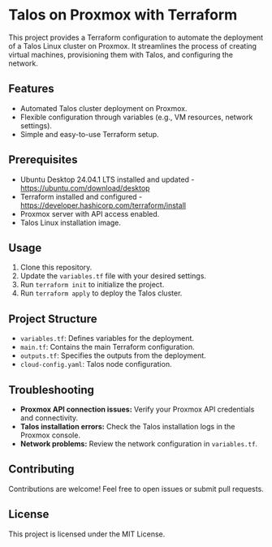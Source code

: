 # Talos on Proxmox with Terraform

This project provides a Terraform configuration to automate the deployment of a Talos Linux cluster on Proxmox. It streamlines the process of creating virtual machines, provisioning them with Talos, and configuring the network.

## Features

* Automated Talos cluster deployment on Proxmox.
* Flexible configuration through variables (e.g., VM resources, network settings).
* Simple and easy-to-use Terraform setup.

## Prerequisites

* Ubuntu Desktop 24.04.1 LTS installed and updated - https://ubuntu.com/download/desktop
* Terraform installed and configured - https://developer.hashicorp.com/terraform/install
* Proxmox server with API access enabled.
* Talos Linux installation image.

## Usage

1. Clone this repository.
2. Update the `variables.tf` file with your desired settings.
3. Run `terraform init` to initialize the project.
4. Run `terraform apply` to deploy the Talos cluster.

## Project Structure

* `variables.tf`: Defines variables for the deployment.
* `main.tf`: Contains the main Terraform configuration.
* `outputs.tf`: Specifies the outputs from the deployment.
* `cloud-config.yaml`: Talos node configuration.

## Troubleshooting

* **Proxmox API connection issues:** Verify your Proxmox API credentials and connectivity.
* **Talos installation errors:** Check the Talos installation logs in the Proxmox console.
* **Network problems:** Review the network configuration in `variables.tf`.

## Contributing

Contributions are welcome! Feel free to open issues or submit pull requests.

## License

This project is licensed under the MIT License.